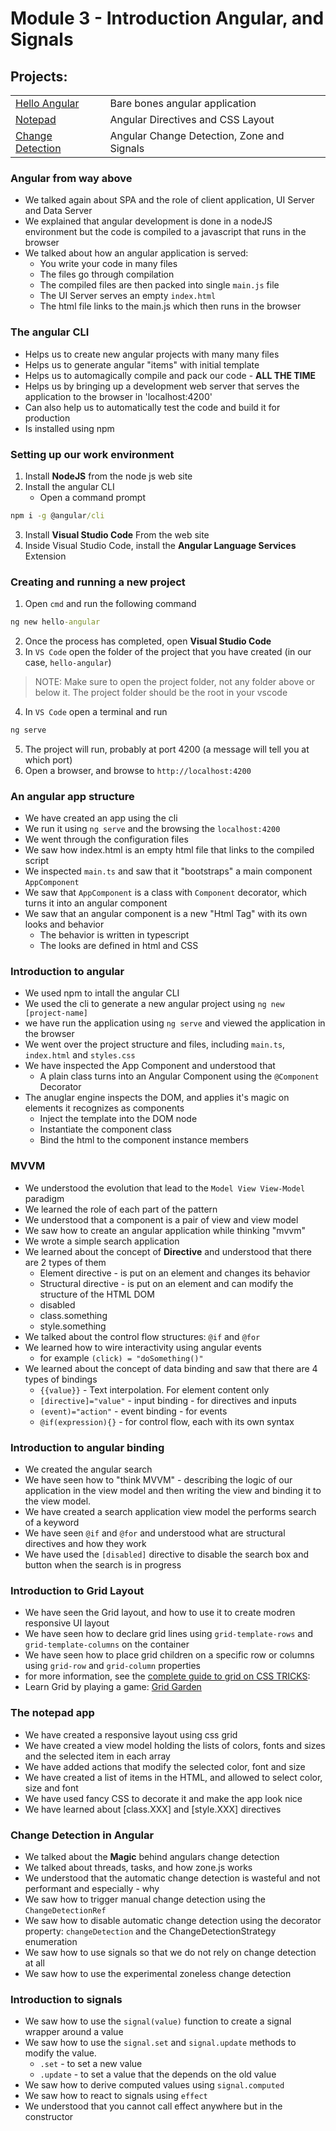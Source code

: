 # Module 3 - Introduction Angular, and Signals

## Projects:
|     |     |
| --- | --- |
| [Hello Angular](./projects/hello-angular/) | Bare bones angular application |
| [Notepad](./projects/notepad/) | Angular Directives and CSS Layout |
| [Change Detection](./projects/change-detection/) | Angular Change Detection, Zone and Signals |


### Angular from way above
* We talked again about SPA and the role of client application, UI Server and Data Server
* We explained that angular development is done in a nodeJS environment but the code is compiled to a javascript that runs in the browser
* We talked about how an angular application is served:
    - You write your code in many files
    - The files go through compilation
    - The compiled files are then packed into single `main.js` file
    - The UI Server serves an empty `index.html`
    - The html file links to the main.js which then runs in the browser

### The angular CLI
* Helps us to create new angular projects with many many files
* Helps us to generate angular "items" with initial template
* Helps us to automagically compile and pack our code - **ALL THE TIME**
* Helps us by bringing up a development web server that serves the application to the browser in 'localhost:4200'
* Can also help us to automatically test the code and build it for production
* Is installed using npm

### Setting up our work environment
1. Install **NodeJS** from the node js web site
2. Install the angular CLI
    - Open a command prompt
```cmd
npm i -g @angular/cli
```
3. Install **Visual Studio Code** From the web site
4. Inside Visual Studio Code, install the **Angular Language Services** Extension

### Creating and running a new project
1. Open `cmd` and run the following command

```cmd
ng new hello-angular
```

2. Once the process has completed, open **Visual Studio Code**
3. In `VS Code` open the folder of the project that you have created (in our case, `hello-angular`)

>NOTE: Make sure to open the project folder, not any folder above or below it. The project folder should be the root in your vscode

4. In `VS Code` open a terminal and run
```cmd
ng serve
```
5. The project will run, probably at port 4200 (a message will tell you at which port)
6. Open a browser, and browse to `http://localhost:4200`


### An angular app structure
* We have created an app using the cli
* We run it using `ng serve` and the browsing the `localhost:4200`
* We went through the configuration files
* We saw how index.html is an empty html file that links to the compiled script
* We inspected `main.ts` and saw that it "bootstraps" a main component  `AppComponent`
* We saw that `AppComponent` is a class with `Component` decorator, which turns it into an angular component
* We saw that an angular component is a new "Html Tag" with its own looks and behavior
    - The behavior is written in typescript 
    - The looks are defined in html and CSS

### Introduction to angular
* We used npm to intall the angular CLI
* We used the cli to generate a new angular project using `ng new [project-name]`
* we have run the application using `ng serve` and viewed the application in the browser
* We went over the project structure and files, including `main.ts`, `index.html` and `styles.css`
* We have inspected the App Component and understood that
    * A plain class turns into an Angular Component using the `@Component` Decorator
* The anuglar engine inspects the DOM, and applies it's magic on elements it recognizes as components
    * Inject the template into the DOM node
    * Instantiate the component class
    * Bind the html to the component instance members

### MVVM
* We understood the evolution that lead to the `Model View View-Model` paradigm
* We learned the role of each part of the pattern
* We understood that a component is a pair of view and view model
* We saw how to create an angular application while thinking "mvvm"
* We wrote a simple search application
* We learned about the concept of **Directive** and understood that there are 2 types of them
    - Element directive - is put on an element and changes its behavior
    - Structural directive - is put on an element and can modify the structure of the HTML DOM
    - disabled
    - class.something
    - style.something
* We talked about the control flow structures: `@if` and `@for`
* We learned how to wire interactivity using angular events
    - for example `(click) = "doSomething()"`
* We learned about the concept of data binding and saw that there are 4 types of bindings
    - `{{value}}` - Text interpolation. For element content only
    - `[directive]="value"` - input binding - for directives and inputs
    - `(event)="action"` - event binding - for events
    - `@if(expression){}` - for control flow, each with its own syntax

### Introduction to angular binding
* We created the angular search
* We have seen how to "think MVVM" - describing the logic of our application in the view model and then writing the view and binding it to the view model.
* We have created a search application view model the performs search of a keyword
* We have seen `@if` and `@for` and understood what are structural directives and how they work
* We have used the `[disabled]` directive to disable the search box and button when the search is in progress

### Introduction to Grid Layout
* We have seen the Grid layout, and how to use it to create modren responsive UI layout
* We have seen how to declare grid lines using `grid-template-rows` and `grid-template-columns` on the container
* We have seen how to place grid children on a specific row or columns using `grid-row` and `grid-column` properties
* for more information, see the [complete guide to grid on CSS TRICKS](https://css-tricks.com/snippets/css/complete-guide-grid/): 
* Learn Grid by playing a game: [Grid Garden](https://cssgridgarden.com/)

### The notepad app
* We have created a responsive layout using css grid
* We have created a view model holding the lists of colors, fonts and sizes and the selected item in each array
* We have added actions that modify the selected color, font and size
* We have created a list of items in the HTML, and allowed to select color, size and font
* We have used fancy CSS to decorate it and make the app look nice
* We have learned about [class.XXX] and [style.XXX] directives

### Change Detection in Angular
* We talked about the **Magic** behind angulars change detection
* We talked about threads, tasks, and how zone.js works
* We understood that the automatic change detection is wasteful and not performant and especially - why
* We saw how to trigger manual change detection using the `ChangeDetectionRef`
* We saw how to disable automatic change detection using the decorator property: `changeDetection` and the ChangeDetectionStrategy enumeration
* We saw how to use signals so that we do not rely on change detection at all
* We saw how to use the experimental zoneless change detection

### Introduction to signals
* We saw how to use the `signal(value)` function to create a signal wrapper around a value
* We saw how to use the `signal.set` and `signal.update` methods to modify the value.
    - `.set` - to set a new value
    - `.update` - to set a value that the depends on the old value
* We saw how to derive computed values using `signal.computed`
* We saw how to react to signals using `effect`
* We understood that you cannot call effect anywhere but in the constructor

